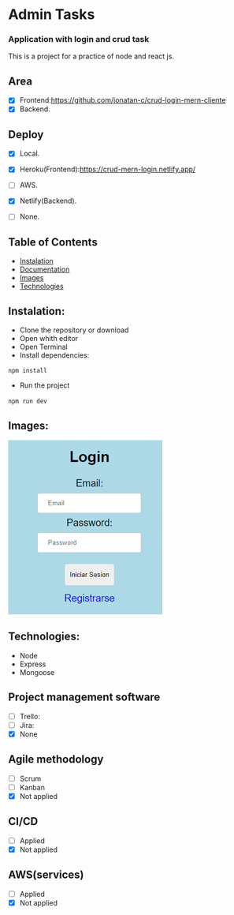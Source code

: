 # Admin Tasks

### Application with login and crud task

This is a project for a practice of node and react js.

## Area
- [x] Frontend:https://github.com/jonatan-c/crud-login-mern-cliente
- [x] Backend.

## Deploy
- [x] Local.
- [x] Heroku(Frontend):https://crud-mern-login.netlify.app/
- [ ] AWS.
- [x] Netlify(Backend).
- [ ] None.


## <a name="table-of-contents"></a>Table of Contents
- [Instalation](#installation)
- [Documentation](#documentation)
- [Images](#images)
- [Technologies](#technologies)

## <a name="installation"></a>Instalation:

- Clone the repository or download
- Open whith editor
- Open Terminal
- Install dependencies:
```
npm install
```


- Run the project

`npm run dev`


## <a name="images"></a>Images:

![Deploy](./admintasks.png)

## <a name="technologies"></a>Technologies:
- Node
- Express
- Mongoose

## Project management software
- [ ] Trello: 
- [ ] Jira: 
- [x] None

## Agile methodology
- [ ] Scrum
- [ ] Kanban
- [x] Not applied

## CI/CD
- [ ] Applied
- [x] Not applied

## AWS(services)
- [ ] Applied
- [x] Not applied
